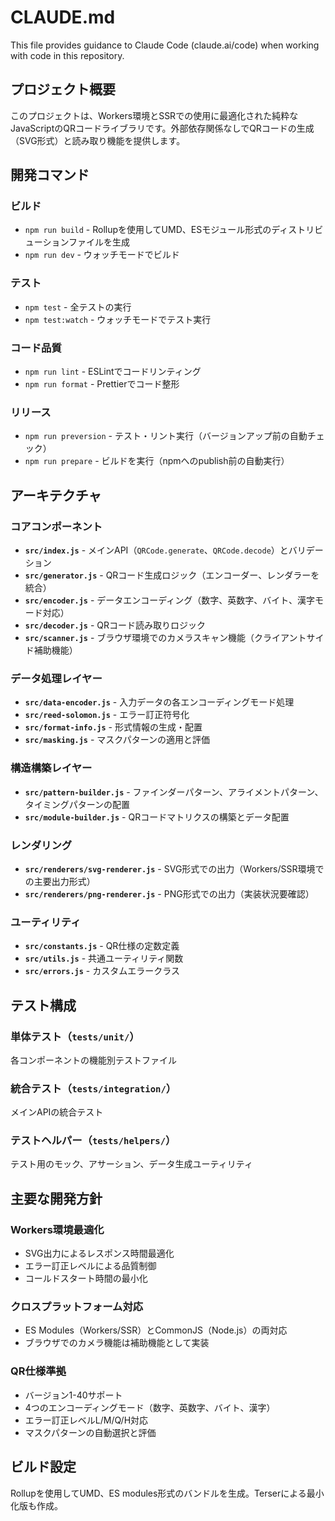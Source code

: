 # CLAUDE.md

This file provides guidance to Claude Code (claude.ai/code) when working with code in this repository.

## プロジェクト概要

このプロジェクトは、Workers環境とSSRでの使用に最適化された純粋なJavaScriptのQRコードライブラリです。外部依存関係なしでQRコードの生成（SVG形式）と読み取り機能を提供します。

## 開発コマンド

### ビルド
- `npm run build` - Rollupを使用してUMD、ESモジュール形式のディストリビューションファイルを生成
- `npm run dev` - ウォッチモードでビルド

### テスト
- `npm test` - 全テストの実行
- `npm test:watch` - ウォッチモードでテスト実行

### コード品質
- `npm run lint` - ESLintでコードリンティング
- `npm run format` - Prettierでコード整形

### リリース
- `npm run preversion` - テスト・リント実行（バージョンアップ前の自動チェック）
- `npm run prepare` - ビルドを実行（npmへのpublish前の自動実行）

## アーキテクチャ

### コアコンポーネント

- **`src/index.js`** - メインAPI（`QRCode.generate`、`QRCode.decode`）とバリデーション
- **`src/generator.js`** - QRコード生成ロジック（エンコーダー、レンダラーを統合）
- **`src/encoder.js`** - データエンコーディング（数字、英数字、バイト、漢字モード対応）
- **`src/decoder.js`** - QRコード読み取りロジック
- **`src/scanner.js`** - ブラウザ環境でのカメラスキャン機能（クライアントサイド補助機能）

### データ処理レイヤー

- **`src/data-encoder.js`** - 入力データの各エンコーディングモード処理
- **`src/reed-solomon.js`** - エラー訂正符号化
- **`src/format-info.js`** - 形式情報の生成・配置
- **`src/masking.js`** - マスクパターンの適用と評価

### 構造構築レイヤー

- **`src/pattern-builder.js`** - ファインダーパターン、アライメントパターン、タイミングパターンの配置
- **`src/module-builder.js`** - QRコードマトリクスの構築とデータ配置

### レンダリング

- **`src/renderers/svg-renderer.js`** - SVG形式での出力（Workers/SSR環境での主要出力形式）
- **`src/renderers/png-renderer.js`** - PNG形式での出力（実装状況要確認）

### ユーティリティ

- **`src/constants.js`** - QR仕様の定数定義
- **`src/utils.js`** - 共通ユーティリティ関数
- **`src/errors.js`** - カスタムエラークラス

## テスト構成

### 単体テスト（`tests/unit/`）
各コンポーネントの機能別テストファイル

### 統合テスト（`tests/integration/`）
メインAPIの統合テスト

### テストヘルパー（`tests/helpers/`）
テスト用のモック、アサーション、データ生成ユーティリティ

## 主要な開発方針

### Workers環境最適化
- SVG出力によるレスポンス時間最適化
- エラー訂正レベルによる品質制御
- コールドスタート時間の最小化

### クロスプラットフォーム対応
- ES Modules（Workers/SSR）とCommonJS（Node.js）の両対応
- ブラウザでのカメラ機能は補助機能として実装

### QR仕様準拠
- バージョン1-40サポート
- 4つのエンコーディングモード（数字、英数字、バイト、漢字）
- エラー訂正レベルL/M/Q/H対応
- マスクパターンの自動選択と評価

## ビルド設定

Rollupを使用してUMD、ES modules形式のバンドルを生成。Terserによる最小化版も作成。
